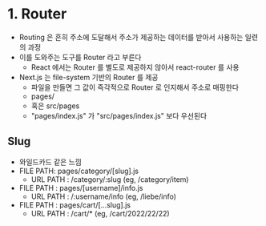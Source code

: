 # 1. Router

- Routing 은 흔히 주소에 도달해서 주소가 제공하는 데이터를 받아서 사용하는 일련의 과정
- 이를 도와주는 도구를 Router 라고 부른다
  - React 에서는 Router 를 별도로 제공하지 않아서 react-router 를 사용
- Next.js 는 file-system 기반의 Router 를 제공
  - 파일을 만들면 그 값이 즉각적으로 Router 로 인지해서 주소로 매핑한다
  - pages/
  - 혹은 src/pages
  - "pages/index.js" 가 "src/pages/index.js" 보다 우선된다

## Slug
- 와일드카드 같은 느낌
- FILE PATH: pages/category/[slug].js
  - URL PATH : /category/:slug (eg, /category/item)
- FILE PATH : pages/[username]/info.js
  - URL PATH : /:username/info (eg, /liebe/info)
- FILE PATH : pages/cart/[...slug].js
  - URL PATH : /cart/* (eg, /cart/2022/22/22)